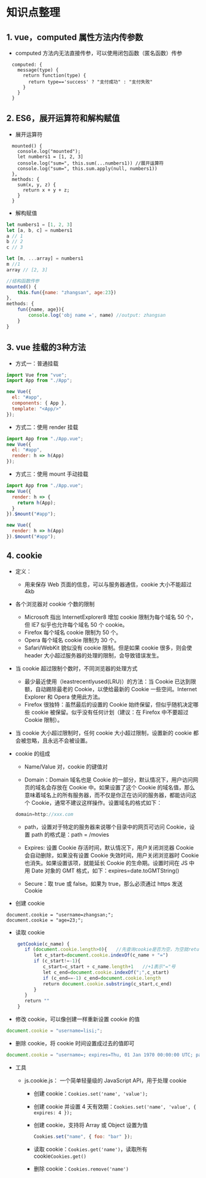# 知识点整理

## 1. vue，computed 属性方法内传参数

- computed 方法内无法直接传参，可以使用闭包函数（匿名函数）传参

```javasctipt
  computed: {
    message(type) {
      return function(type) {
        return type=='success' ? "支付成功" : "支付失败"
      }
    }
  }
```

## 2. ES6，展开运算符和解构赋值

- 展开运算符

```javasctipt
  mounted() {
    console.log("mounted");
    let numbers1 = [1, 2, 3]
    console.log("sum=", this.sum(...numbers1)) //展开运算符
    console.log("sum=", this.sum.apply(null, numbers1))
  },
  methods: {
    sum(x, y, z) {
      return x + y + z;
    }
  }
```

- 解构赋值

```javascript
let numbers1 = [1, 2, 3]
let [a, b, c] = numbers1
a // 1
b // 2
c // 3

let [m, ...array] = numbers1
m //1
array // [2, 3]

//结构函数传参
mounted() {
    this.fun({name: "zhangsan", age:23})
},
methods: {
    fun({name, age}){
        console.log('obj name =', name) //output: zhangsan
    }
}
```

## 3. vue 挂载的3种方法

- 方式一：普通挂载

```javascript
import Vue from "vue";
import App from "./App";

new Vue({
  el: "#app",
  components: { App },
  template: "<App/>"
});
```

- 方式二：使用 render 挂载

```javascript
import App from "./App.vue";
new Vue({
  el: "#app",
  render: h => h(App)
});
```

- 方式三：使用 mount 手动挂载

```javascript
import App from "./App.vue";
new Vue({
  render: h => {
    return h(App);
  }
}).$mount("#app");

new Vue({
  render: h => h(App)
}).$mount("#app");
```

## 4. cookie

- 定义：
  - 用来保存 Web 页面的信息，可以与服务器通信，cookie 大小不能超过 4kb
- 各个浏览器对 cookie 个数的限制

  - Microsoft 指出 InternetExplorer8 增加 cookie 限制为每个域名 50 个，但 IE7 似乎也允许每个域名 50 个 cookie。
  - Firefox 每个域名 cookie 限制为 50 个。
  - Opera 每个域名 cookie 限制为 30 个。
  - Safari/WebKit 貌似没有 cookie 限制。但是如果 cookie 很多，则会使 header 大小超过服务器的处理的限制，会导致错误发生。

- 当 cookie 超过限制个数时，不同浏览器的处理方式

  - 最少最近使用（leastrecentlyused(LRU)）的方法：当 Cookie 已达到限额，自动踢除最老的 Cookie，以使给最新的 Cookie 一些空间。Internet Explorer 和 Opera 使用此方法。
  - Firefox 很独特：虽然最后的设置的 Cookie 始终保留，但似乎随机决定哪些 cookie 被保留。似乎没有任何计划（建议：在 Firefox 中不要超过 Cookie 限制）。

- 当 cookie 大小超过限制时，任何 cookie 大小超过限制，设置新的 cookie 都会被忽略，且永远不会被设置。

- cookie 的组成

  - Name/Value 对，cookie 的键值对

  - Domain：Domain 域名也是 Cookie 的一部分，默认情况下，用户访问网页的域名会存放在 Cookie 中。如果设置了这个 Cookie 的域名值，那么意味着域名上的所有服务器，而不仅是你正在访问的服务器，都能访问这个 Cookie，通常不建议这样操作。设置域名的格式如下：

  ```javascript
  domain=http://xxx.com
  ```

  - path，设置对于特定的服务器来说哪个目录中的网页可访问 Cookie，设置 path 的格式是：path = /movies

  - Expires: 设置 Cookie 存活时间，默认情况下，用户关闭浏览器 Cookie 会自动删除，如果没有设置 Cookie 失效时间，用户关闭浏览器时 Cookie 也消失。如果设置该项，就能延长 Cookie 的生命期。设置时间在 JS 中用 Date 对象的 GMT 格式，如下：expires=date.toGMTString()

  - Secure：取 true 或 false。如果为 true，那么必须通过 https 发送 Cookie

- 创建 cookie

```javascriptÏ
document.cookie = "username=zhangsan;";
document.cookie = "age=23;";
```

- 读取 cookie

```javascript
    getCookie(c_name) {
　　　　if (document.cookie.length>0){　　//先查询cookie是否为空，为空就return ""
　　　　　　let c_start=document.cookie.indexOf(c_name + "=")
　　　　　　if (c_start!=-1){
　　　　　　　　c_start=c_start + c_name.length+1　　//+1表示"="号
　　　　　　　　let c_end=document.cookie.indexOf(";",c_start)
　　　　　　　　if (c_end==-1) c_end=document.cookie.length　　
　　　　　　　　return document.cookie.substring(c_start,c_end)
　　　　　　}
　　　　}
　　　　return ""
    }
```

- 修改 cookie，可以像创建一样重新设置 cookie 的值

```javascript
document.cookie = "username=lisi;";
```

- 删除 cookie，将 cookie 时间设置成过去的值即可

```javascript
document.cookie = "username=; expires=Thu, 01 Jan 1970 00:00:00 UTC; path=/;";
```

- 工具

  - js.cookie.js： 一个简单轻量级的 JavaScript API，用于处理 cookie

    - 创建 cookie：`Cookies.set('name', 'value');`
    - 创建 cookie 并设置 4 天有效期：`Cookies.set('name', 'value', { expires: 4 });`
    - 创建 cookie，支持将 Array 或 Object 设置为值

      ```javascript
      Cookies.set("name", { foo: "bar" });
      ```

    - 读取 cookie：`Cookies.get('name')`，读取所有 cookie`Cookies.get()`
    - 删除 cookie：`Cookies.remove('name')`
